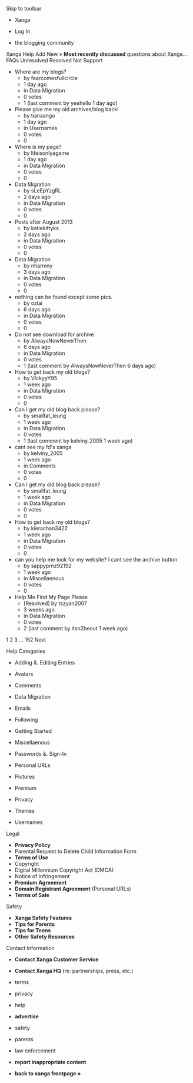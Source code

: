 Skip to toolbar

*   Xanga

*   Log In

*   the blogging community

Xanga Help Add New » **Most recently discussed** questions about Xanga… FAQs Unresolved Resolved Not Support

*   Where are my blogs?
    *   by fearcomesfullcircle
    *   1 day ago
    *   in Data Migration
    *   0 votes
    *   1 (last comment by yeehello 1 day ago)
*   Please give me my old archives/blog back!
    *   by tianaango
    *   1 day ago
    *   in Usernames
    *   0 votes
    *   0
*   Where is my page?
    *   by lifeisonlyagame
    *   1 day ago
    *   in Data Migration
    *   0 votes
    *   0
*   Data Migration
    *   by sLeEpYzgRL
    *   2 days ago
    *   in Data Migration
    *   0 votes
    *   0
*   Posts after August 2013
    *   by katiekittyks
    *   2 days ago
    *   in Data Migration
    *   0 votes
    *   0
*   Data Migration
    *   by nharmny
    *   3 days ago
    *   in Data Migration
    *   0 votes
    *   0
*   nothing can be found except some pics.
    *   by ozlai
    *   6 days ago
    *   in Data Migration
    *   0 votes
    *   0
*   Do not see download for archive
    *   by AlwaysNowNeverThen
    *   6 days ago
    *   in Data Migration
    *   0 votes
    *   1 (last comment by AlwaysNowNeverThen 6 days ago)
*   How to get back my old blogs?
    *   by VIckyyY95
    *   1 week ago
    *   in Data Migration
    *   0 votes
    *   0
*   Can I get my old blog back please?
    *   by smallfat\_leung
    *   1 week ago
    *   in Data Migration
    *   0 votes
    *   1 (last comment by kelviny\_2005 1 week ago)
*   cant see my fd's xanga
    *   by kelviny\_2005
    *   1 week ago
    *   in Comments
    *   0 votes
    *   0
*   Can I get my old blog back please?
    *   by smallfat\_leung
    *   1 week ago
    *   in Data Migration
    *   0 votes
    *   0
*   How to get back my old blogs?
    *   by kierachan3422
    *   1 week ago
    *   in Data Migration
    *   0 votes
    *   0
*   can you help me look for my website? I cant see the archive button
    *   by sappyprnz92192
    *   1 week ago
    *   in Miscellaenous
    *   0 votes
    *   0
*   Help Me Find My Page Please
    *   \[Resolved\] by tszyan2007
    *   3 weeks ago
    *   in Data Migration
    *   0 votes
    *   2 (last comment by itsn2beout 1 week ago)

1 2 3 ... 152 Next

Help Categories

*   Adding &. Editing Entries
*   Avatars
*   Comments
*   Data Migration
*   Emails
*   Following
*   Getting Started
*   Miscellaenous

*   Passwords &. Sign-In
*   Personal URLs
*   Pictures
*   Premium
*   Privacy
*   Themes
*   Usernames

Legal

*   **Privacy Policy**
*   Parental Request to Delete Child Information Form
*   **Terms of Use**
*   Copyright
*   Digital Millennium Copyright Act (DMCA)
*   Notice of Infringement
*   **Premium Agreement**
*   **Domain Registrant Agreement** (Personal URLs)
*   **Terms of Sale**

Safety

*   **Xanga Safety Features**
*   **Tips for Parents**
*   **Tips for Teens**
*   **Other Safety Resources**

Contact Information

*   **Contact Xanga Customer Service**
*   **Contact Xanga HQ** (re: partnerships, press, etc.)

*   terms
*   privacy
*   help
*   **advertise**

*   safety
*   parents
*   law enforcement
*   **report inappropriate content**

*   **back to xanga frontpage »**